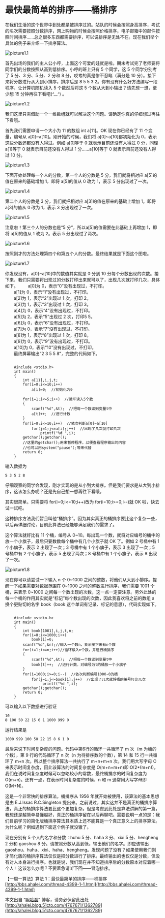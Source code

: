 # 最快最简单的排序——桶排序

在我们生活的这个世界中到处都是被排序过的。站队的时候会按照身高排序，考试的名次需要按照分数排序，网上购物的时候会按照价格排序，电子邮箱中的邮件按照时间排序……总之很多东西都需要排序，可以说排序是无处不在。现在我们举个具体的例子来介绍一下排序算法。

![picture1.1](images/1.1.png)

首先出场的我们的主人公小哼，上面这个可爱的娃就是啦。期末考试完了老师要将同学们的分数按照从高到低排序。小哼的班上只有 5 个同学，这 5 个同学分别考了 5 分、3 分、5 分、2 分和 8 分，哎考的真是惨不忍睹（满分是 10 分）。接下来将分数进行从大到小排序，排序后是 8 5 5 3 2。你有没有什么好方法编写一段程序，让计算机随机读入 5 个数然后将这 5 个数从大到小输出？请先想一想，至少想 15 分钟再往下看吧(*^__^*) 。

![picture1.2](images/1.2.png)

我们这里只需借助一个一维数组就可以解决这个问题。请确定你真的仔细想过再往下看哦。

首先我们需要申请一个大小为 11 的数组 int a[11]。OK 现在你已经有了 11 个变量，编号从 a[0]~a[10]。刚开始的时候，我们将 a[0]~a[10]都初始化为 0，表示这些分数还都没有人得过。例如 a[0]等于 0 就表示目前还没有人得过 0 分，同理 a[1]等于 0 就表示目前还没有人得过 1 分……a[10]等于 0 就表示目前还没有人得过 10 分。

![picture1.3](images/1.3.png)

下面开始处理每一个人的分数，第一个人的分数是 5 分，我们就将相对应 a[5]的值在原来的基础增加 1，即将 a[5]的值从 0 改为 1，表示 5 分出现过了一次。

![picture1.4](images/1.4.png)

第二个人的分数是 3 分，我们就把相对应 a[3]的值在原来的基础上增加 1，即将 a[3]的值从 0 改为 1，表示 3 分出现过了一次。

![picture1.5](images/1.5.png)

注意啦！第三个人的分数也是“5 分”，所以a[5]的值需要在此基础上再增加 1，即将 a[5]的值从 1 改为 2。表示 5 分出现过了两次。

![picture1.6](images/1.6.png)

按照刚才的方法处理第四个和第五个人的分数。最终结果就是下面这个图啦。

![picture1.7](images/1.7.png)

你发现没有，a[0]~a[10]中的数值其实就是 0 分到 10 分每个分数出现的次数。接下来，我们只需要将出现过的分数打印出来就可以了，出现几次就打印几次，具体如下。
　　a[0]为 0，表示“0”没有出现过，不打印。  
　　a[1]为 0，表示“1”没有出现过，不打印。  
　　a[2]为 1，表示“2”出现过 1 次，打印 2。  
　　a[3]为 1，表示“3”出现过 1 次，打印 3。  
　　a[4]为 0，表示“4”没有出现过，不打印。  
　　a[5]为 2，表示“5”出现过 2 次，打印5 5。  
　　a[6]为 0，表示“6”没有出现过，不打印。  
　　a[7]为 0，表示“7”没有出现过，不打印。  
　　a[8]为 1，表示“8”出现过 1 次，打印 8。  
　　a[9]为 0，表示“9”没有出现过，不打印。  
　　a[10]为 0，表示“10”没有出现过，不打印。  
　　最终屏幕输出“2 3 5 5 8”，完整的代码如下。  

```

    #include <stdio.h>
    int main()
    {
        int a[11],i,j,t;
        for(i=0;i<=10;i++)
            a[i]=0;  //初始化为0
                 
        for(i=1;i<=5;i++)  //循环读入5个数
        {
            scanf("%d",&t);  //把每一个数读到变量t中
            a[t]++;  //进行计数
        }
        for(i=0;i<=10;i++)  //依次判断a[0]~a[10]
            for(j=1;j<=a[i];j++)  //出现了几次就打印几次
                printf("%d ",i);
        getchar();getchar();
        //这里的getchar();用来暂停程序，以便查看程序输出的内容
        //也可以用system("pause");等来代替
        return 0;
    }

```

输入数据为

    5 3 5 2 8 

仔细观察的同学会发现，刚才实现的是从小到大排序。但是我们要求是从大到小排序，这该怎么办呢？还是先自己想一想再往下看哦。

其实很简单。只需要将 for(i=0;i<=10;i++)改为 for(i=10;i>=0;i--)就 OK 啦，快去试一试吧。

这种排序方法我们暂且叫他“桶排序”。因为其实真正的桶排序要比这个复杂一些，以后再详细讨论，目前此算法已经能够满足我们的需求了。

这个算法就好比有 11 个桶，编号从 0~10。每出现一个数，就将对应编号的桶中的放一个小旗子，最后只要数数每个桶中有几个小旗子就 OK 了。例如 2 号桶中有 1 个小旗子，表示 2 出现了一次；3 号桶中有 1 个小旗子，表示 3 出现了一次；5 号桶中有 2 个小旗子，表示 5 出现了两次；8 号桶中有 1 个小旗子，表示 8 出现了一次。

![picture1.8](images/1.8.png)

现在你可以请尝试一下输入 n 个 0~1000 之间的整数，将他们从大到小排序。提醒一下如果需要对数据范围在 0~1000 之间的整数进行排序，我们需要 1001 个桶，来表示 0~1000 之间每一个数出现的次数，这一点一定要注意。另外此处的每一个桶的作用其实就是“标记”每个数出现的次数，因此我喜欢将之前的数组 a 换个更贴切的名字 book（book 这个单词有记录、标记的意思），代码实现如下。

```

    #include <stdio.h>
    int main()
    {
        int book[1001],i,j,t,n;
        for(i=0;i<=1000;i++)
            book[i]=0;
        scanf("%d",&n);//输入一个数n，表示接下来有n个数
        for(i=1;i<=n;i++)//循环读入n个数，并进行桶排序
        {
            scanf("%d",&t);  //把每一个数读到变量t中
            book[t]++;  //进行计数，对编号为t的桶放一个小旗子
        }
        for(i=1000;i>=0;i--)  //依次判断编号1000~0的桶
            for(j=1;j<=book[i];j++)  //出现了几次就将桶的编号打印几次
                 printf("%d ",i);
        getchar();getchar();
        return 0;
    }

```

可以输入以下数据进行验证

    10
    8 100 50 22 15 6 1 1000 999 0

运行结果是

    1000 999 100 50 22 15 8 6 1 0

最后来说下时间复杂度的问题。代码中第6行的循环一共循环了 m 次（m 为桶的个数），第 9 行的代码循环了 n 次（n 为待排序数的个数），第 14 和 15 行一共循环了 m+n 次。所以整个排序算法一共执行了 m+n+m+n 次。我们用大写字母 O 来表示时间复杂度，因此该算法的时间复杂度是 O(m+n+m+n)即 O(2*(m+n))。我们在说时间复杂度时候可以忽略较小的常数，最终桶排序的时间复杂度为 O(m+n)。还有一点，在表示时间复杂度的时候，n 和 m 通常用大写字母即 O(M+N)。

这是一个非常快的排序算法。桶排序从 1956 年就开始被使用，该算法的基本思想是由 E.J.Issac  R.C.Singleton 提出来。之前说过，其实这并不是真正的桶排序算法，真正的桶排序算法要比这个更加复杂。但是考虑到此处是算法讲解的第一篇，我想还是越简单易懂越好，真正的桶排序留在以后再聊吧。需要说明一点的是：我们目前学习的简化版桶排序算法其本质上还不能算是一个真正意义上的排序算法。为什么呢？例如遇到下面这个例子就没辙了。

现在分别有 5 个人的名字和分数：huhu 5 分、haha 3 分、xixi 5 分、hengheng 2 分和 gaoshou 8 分。请按照分数从高到低，输出他们的名字。即应该输出 gaoshou、huhu、xixi、haha、hengheng。发现问题了没有？如果使用我们刚才简化版的桶排序算法仅仅是把分数进行了排序。最终输出的也仅仅是分数，但没有对人本身进行排序。也就是说，我们现在并不知道排序后的分数原本对应着哪一个人！这该怎么办呢？不要着急请听下回——冒泡排序。

【一周一算法】算法 1：最快最简单的排序——桶排序  
[http://bbs.ahalei.com/thread-4399-1-1.html](http://bbs.ahalei.com/thread-4399-1-1.html)

本文出自 “[啊哈磊](http://ahalei.blog.51cto.com/)” 博客，请务必保留此出处 [http://ahalei.blog.51cto.com/4767671/1362789](http://ahalei.blog.51cto.com/4767671/1362789)





